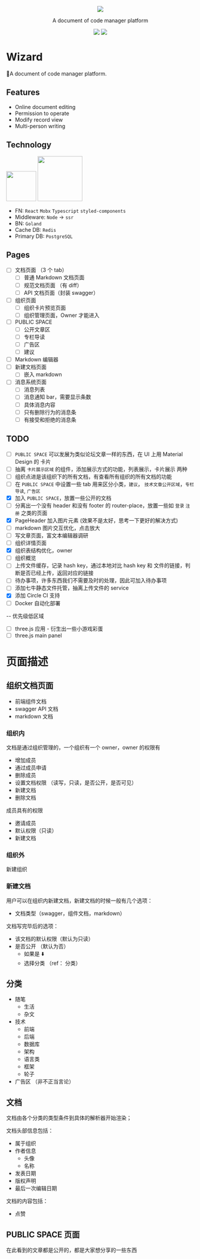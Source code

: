 <div>
  <p align="center"><img src="https://github.com/wizaaard/wizard/blob/master/client/src/app/assets/static/wizard-card-variant.png"></p>
</div>
<p align="center">A document of code manager platform</p>
<p align="center">
  <img src="https://img.shields.io/github/license/flat-dev-ti/Flat.svg?style=flat-square">
  <img src="https://img.shields.io/badge/TypeScript-3.2-blue.svg?style=flat-square">
</p>

# Wizard

🍳A document of code manager platform.

## Features

- Online document editing
- Permission to operate
- Modify record view
- Multi-person writing

## Technology

<div>
  <img src="https://github.com/wizaaard/wizard/blob/master/doc/react.png" height="80">
  <img src="https://github.com/wizaaard/wizard/blob/master/doc/golang.png" height="120">
</div>

- FN: `React` `Mobx` `Typescript` `styled-components`
- Middleware: `Node` -> `ssr`
- BN: `Goland`
- Cache DB: `Redis`
- Primary DB: `PostgreSQL`

<!-- ## 贡献指南
关于贡献时的一些快速上手指南。
`Wizardoc` 是一个技术驱动的文档管理平台，它体现在文档和知识管理的互相结合，其中包括前端组件文档，Swagger API 文档，markdown 文档，还可以陆续加入流程图等，这些都在新的 Feature 当中！

在生活中我很鼓励大家去多写文档，这样带来的维护成本是最小的，可能需要一个平台，这是 `Wizard` 在做的一部分事情。在另一方面，我认为一个框架或语言的上手曲线和难易程度在一部分层面上取决于该框架或语言的 API 文档，另一方面是拥有大量的学习总结和踩坑博文，但技术分享的博文和文档其实是相当相似的。`Wizard` 以组织的单位来划分作者，你可以属于多个组织，在组织中，你撰写的开放的文档即是分享的内容！

我是一个很喜欢写博客的人，从几年前就有这个习惯，于是我想有一个大家一起维护的博客平台，这就是 Wizard Public Space！它是一个开放的领域，这里堆积着各种各样的开放文档，它是另一种形式的博客平台，于此同时，你可以开放你组织内部的规范到社区，欢迎你这样做！

### 开头的话
`Wizard` 还很不成熟，从各个方面，架构上，业务上，思考上，都很不成熟，我想让它变的更好，在近段时间，我一直在思考最佳的解决方案，不断的重构，我认为这是一种对待工程最好的方式。

谢谢你 `Clone Wizard`，我希望能和大家一起思考问题，一起寻找最佳的解决问题的方式，这个项目一开始就不是为了业务，我希望大家能在贡献之余从中学到以前很难学到的东西，或者带给 Wizard 令人激动的新功能！这是 Wizard 成立的初衷。

后端 Archie 的项目在 [->> 这里 <<-](https://github.com/wizaaard/archie)。

### 贡献流程
另起一个代表功能的分支，比如

```shell
git checkout feature-login-page
```

或者修复一些 bug，比如

```shell
git checkout fix-login-bug
```

在新的分支上做相应的开发，完成后发起 `Pull Request` 合并到 `Master`，一次贡献就完成了！

### 快速开始
```shell
cd client
yarn install
yarn dll
yarn start
```

在启动之前，需要在 `/client/src/app/.config` 目录下创建 `server-config.json` 文件，这是 API 的配置文件,确定 API 请求地址，下面是一份 `server-config.json`:

```json
{
  "baseUrl": "localhost",
  "port": 4000,
  "protocol": "http",
  "mode": "dev"
}
```

### 文件目录组织结构
外层工程目录组织结构（主要是 Client 和 Server 目录，Wizard 使用 `lerna` 来做多包管理）

```js
├── .circleci
├── .vscode
├── client
├── doc
├── docker
├── server
├── client // App 主要目录
├── server // koa 服务，主要提供 SSR，现在还没搭建起来，这是近期要做的事情，有兴趣的话可以提 PR
│

```

Client 目录组织结构

```js
├── config // Webpack 配置文件存放目录
├── public  // html 模板以及一些其他的工程静态文件
├── scripts // 启动脚本，CRA 的启动脚本
├── src // 代码源文件
│    ├── app // 网站源文件
│    ├── ssr // ssr 需要的连接客户端的胶水代码
│    ├── test // 单元测试
├── static // DLL 的输出目录
```

App 目录组织结构 `/client/src/app/`

```js
├── animations // 动画 HOC
├── api // api 相关配置
├── assets // 图片字体等静态文件
├── components // 业务组件
├── configs // 放置一些业务相关的的全局配置
├── constants // 全局的常量目录
├── pages // 页面目录，所有的页面都放在这下面，页面由 "component" 搭建而成，它们放在 components 目录下，这里只是单纯的页面
├── routes // 路由
├── services // 服务，提供一些全局的服务
├── store // mobx store (准备重构废弃，先不用管这个目录)
├── theme // 全局的样式，通过 Context 向下注入，方便主题修改
├── ui //一些业务无关的通用的组件
├── utils //全局的工具
```

## Lint
lint 是我在之前公司写的一个小的 tslint rules 库 [Magicspace](https://github.com/makeflow/magicspace)

又一个约定：在一个目录下，文件如果不以 `@` 开头的话，那这个文件是必须被导出到外层的。

比如

```js
├── foo
  ├── bar.ts
  ├── index.ts
```

index.ts
```typescript
export * from './bar'
```

这样做是必须的，要不然 lint 会向你抛出错误，如果你不想将它抛出外层，你必须在文件名前面加上 `@`

```
@bar.ts
```

## 依赖注入
Wizard 的架构在这部分上借鉴了 `Angular`，组件之间的通信通过 Service 来完成。一个 Service 提供一个服务，使用了 [react-ts-di](https://github.com/youncccat/react-ts-di) 完成这部分功能，它是一个精简的轻量级的 React 的依赖注入库。

用 `@Injectable` 装饰表明它是一个 Service，下面是一个 Toast 服务，它的功能是弹出一个轻提示。

```typescript
import {Injectable} from '@wizardoc/injector';

import {TipStore} from '../store';
import {InjectStore} from '../utils';

@Injectable()
export class Toast {
  @InjectStore(TipStore)
  private tipStore!: TipStore;

  success(text: string): void {
    this.tipStore.addTipToQueue(text, 'success');
  }

  error(text: string): void {
    this.tipStore.addTipToQueue(text, 'error');
  }

  warning(text: string): void {
    this.tipStore.addTipToQueue(text, 'warning');
  }

  info(text: string): void {
    this.tipStore.addTipToQueue(text, 'info');
  }
}
```

在任何组件需要 Toast 的地方进行 `@Inject` 装饰，IOC 会将这个 service 的实例创建好并注入进来。

```typescript
export class User extends Component {
  @Inject
  toast!:Toast

  render(): ReactNode {
    return <div onClick={() => this.toast.success('click!')}></div>
  }
}
```

这是组件间通信共享状态的主要机制。

## 正则表达式

在 `/services` 目录下，有 RegexUtil service，它提供一些常用的正则，在业务组件不应该写 regex 字面量，应该通过在 RegexUtil service 里注册正则表达式，通过方法将它暴露出来。

## 表单

现在的表单并不齐全，表单验证 `FormControl` 在 `/ui/form-control` 下，具体使用方法见代码

## 路由

所有的路由按功能拆分在 `/routes` 目录下，如果要添加新的路由文件，只需要创建一个 `xxx-routes.ts` 在该目录下并导出就行了

```js
export xxxRoutes:Routes[] = [...]
```

这样这个 xxx routes 就已经被注册了，不需要额外的配置

路由对象如下，它声明在 `/service/route` 下

```typescript
export interface Route {
  path: string; // 路由路径
  exact?: boolean; // 是否精准匹配
  redirect?: string; // 重定向
  layout?: Layout; // 路由对应的布局
  /**
   * 当 Component 为空时，会自动填充 404
   */
  component?: ComponentType<RouteComponentProps<any>> | ComponentType<any>; // 该 path 对应的 组件
  activatedGuard?: ActivatedGuardConstructor; // 进入该路由的守卫
  deactivatedGuard?: DeactivatedGuardConstructor; // 离开该路由的守卫
  children?: Routes; // 子路由
}
```

wizard 的路由机制其实是不存在子路由的概念的，在被注册的路由被解析的时候会被全部摊平，比如:

```typescript
export const UserRoutes: Routes = [
  {
    path: '/user',
    layout: 'limpidity',
    component: Foo,
    children: [
      {
        path: '/register',
        component: Register,
      },
      {
        path: '/login',
        component: Login,
      },
      {
        path: '/email-validator',
        component: EmailValidator,
      },
    ],
  },
];
```

它会被解析成(需要注意的是，layout 的默认值是 normal，子路由没有声明 layout 的话会继承父路由的 layout):
```typescript
[
  {
    path: '/user',
    component: User,
    layout: 'limpidity',
  },
  {
    path: '/user/register',
    component: Register,
    layout: 'limpidity',
  },
  {
    path: '/user/login',
    component: Login,
    layout: 'limpidity',
  },
  {
    path: '/user/email-validator',
    component: EmailValidator,
    layout: 'limpidity',
  },
]
```

## Validator

通用的 Validator 经过抽象放在 `ui/form-control/validators` 目录下，通过 `form-control-types` 暴露出去 -->

## Pages

- [ ] 文档页面 （3 个 tab）
  - [ ] 普通 Markdown 文档页面
  - [ ] 规范文档页面 （有 diff）
  - [ ] API 文档页面（封装 swagger）
- [ ] 组织页面
  - [ ] 组织卡片预览页面
  - [ ] 组织管理页面，Owner 才能进入
- [ ] PUBLIC SPACE
  - [ ] 公开文章区
  - [ ] 专栏导读
  - [ ] 广告区
  - [ ] 建议
- [ ] Markdown 编辑器
- [ ] 新建文档页面
  - [ ] 嵌入 markdown
- [ ] 消息系统页面
  - [ ] 消息列表
  - [ ] 消息通知 bar，需要显示条数
  - [ ] 具体消息内容
  - [ ] 只有删除行为的消息条
  - [ ] 有接受和拒绝的消息条

## TODO

- [ ] `PUBLIC SPACE` 可以发展为类似论坛文章一样的东西，在 UI 上用 Material Design 的 卡片
- [ ] 抽离 `卡片展示区域` 的组件，添加展示方式的功能，列表展示，卡片展示 两种
- [ ] 组织点进是该组织下的所有文档，有查看所有组织的所有文档的功能
- [ ] 在 `PUBLIC SPACE` 中设置一些 tab 用来区分小类，`建议`， `技术文章公开区域`，`专栏导读`, `广告区`
- [x] 加入 `PUBLIC SPACE`，放置一些公开的文档
- [ ] 分离出一个没有 header 和没有 footer 的 router-place，放置一些如 `登录` `注册` 之类的页面
- [x] PageHeader 加入图片元素 (效果不是太好，思考一下更好的解决方式)
- [ ] markdown 图片交互优化，点击放大
- [ ] 写文章页面，富文本编辑器调研
- [ ] 组织详情页面
- [x] 组织表结构优化，owner
- [ ] 组织概览
- [ ] 上传文件缓存，记录 hash key，通过本地对比 hash key 和 文件的链接，判断是否已经上传，返回对应的链接
- [ ] 待办事项，许多东西我们不需要及时的处理，因此可加入待办事项
- [ ] 添加七牛静态文件托管，抽离上传文件的 service
- [x] 添加 Circle CI 支持
- [ ] Docker 自动化部署

-- 优先级低区域

- [ ] three.js 应用 - 衍生出一些小游戏彩蛋
- [ ] three.js main panel

# 页面描述

## 组织文档页面

- 前端组件文档
- swagger API 文档
- markdown 文档

### 组织内

文档是通过组织管理的，一个组织有一个 owner，owner 的权限有

- 增加成员
- 通过成员申请
- 删除成员
- 设置文档权限 （读写，只读，是否公开，是否可见）
- 新建文档
- 删除文档

成员具有的权限

- 邀请成员
- 默认权限（只读）
- 新建文档

### 组织外

新建组织

### 新建文档

用户可以在组织内新建文档，新建文档的时候一般有几个选项：

- 文档类型（swagger，组件文档，markdown）

文档写完毕后的选项：

- 该文档的默认权限（默认为只读）
- 是否公开 （默认为否）
  - 如果是 ⬇️
  - 选择分类 （ref： 分类）

## 分类

- 随笔
  - 生活
  - 杂文
- 技术
  - 前端
  - 后端
  - 数据库
  - 架构
  - 语言类
  - 框架
  - 轮子
- 广告区 （非不正当言论）

## 文档

文档由各个分类的类型条件到具体的解析器开始渲染；

文档头部信息包括：

- 属于组织
- 作者信息
  - 头像
  - 名称
- 发表日期
- 版权声明
- 最后一次编辑日期

文档的内容包括：

- 点赞

## PUBLIC SPACE 页面

在此看到的文章都是公开的，都是大家想分享的一些东西
